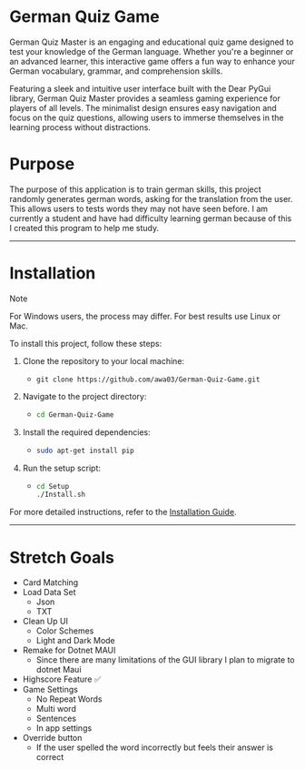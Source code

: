 # German Quiz Game
German Quiz Master is an engaging and educational quiz game designed to test your knowledge of the German language. Whether you're a beginner or an advanced learner, this interactive game offers a fun way to enhance your German vocabulary, grammar, and comprehension skills.

Featuring a sleek and intuitive user interface built with the Dear PyGui library, German Quiz Master provides a seamless gaming experience for players of all levels. The minimalist design ensures easy navigation and focus on the quiz questions, allowing users to immerse themselves in the learning process without distractions.

# Purpose
The purpose of this application is to train german skills, this project randomly generates german words, asking for the translation from the user. This allows users to tests words they may not have seen before. I am currently a student and have had difficulty learning german because of this I created this program to help me study. 

****
# Installation
>[!Note]
>For Windows users, the process may differ. For best results use Linux or Mac.

To install this project, follow these steps:
1. Clone the repository to your local machine:
   - ```
     git clone https://github.com/awa03/German-Quiz-Game.git
     ```
2. Navigate to the project directory:
   - ```sh
     cd German-Quiz-Game
     ```
4. Install the required dependencies:
   - ```sh
     sudo apt-get install pip
     ```
5. Run the setup script:
   - ```sh
     cd Setup
     ./Install.sh
     ```

For more detailed instructions, refer to the [Installation Guide](Docs/installation.md).
****
# Stretch Goals
- Card Matching
- Load Data Set
  - Json
  - TXT 
- Clean Up UI
  - Color Schemes
  - Light and Dark Mode
- Remake for Dotnet MAUI
  - Since there are many limitations of the GUI library I plan to migrate to dotnet Maui
- Highscore Feature ✅ 
- Game Settings
  - No Repeat Words
  - Multi word
  - Sentences
  - In app settings
- Override button
  - If the user spelled the word incorrectly but feels their answer is correct


